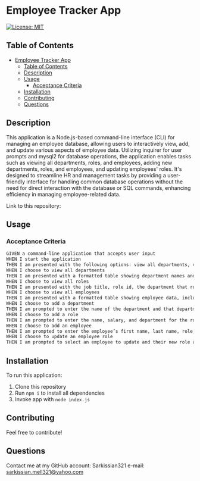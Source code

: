 # Employee Tracker App
[![License: MIT](https://img.shields.io/badge/License-MIT-yellow.svg)](https://opensource.org/licenses/MIT)

## Table of Contents
- [Employee Tracker App](#employee-tracker-app)
  - [Table of Contents](#table-of-contents)
  - [Description](#description)
  - [Usage](#usage)
    - [Acceptance Criteria](#acceptance-criteria)
  - [Installation](#installation)
  - [Contributing](#contributing)
  - [Questions](#questions)

## Description
This application is a Node.js-based command-line interface (CLI) for managing an employee database, allowing users to interactively view, add, and update various aspects of employee data. Utilizing inquirer for user prompts and mysql2 for database operations, the application enables tasks such as viewing all departments, roles, and employees, adding new departments, roles, and employees, and updating employees' roles. It's designed to streamline HR and management tasks by providing a user-friendly interface for handling common database operations without the need for direct interaction with the database or SQL commands, enhancing efficiency in managing employee-related data.

Link to this repository: 

## Usage


### Acceptance Criteria 

```md
GIVEN a command-line application that accepts user input
WHEN I start the application
THEN I am presented with the following options: view all departments, view all roles, view all employees, add a department, add a role, add an employee, and update an employee role
WHEN I choose to view all departments
THEN I am presented with a formatted table showing department names and department ids
WHEN I choose to view all roles
THEN I am presented with the job title, role id, the department that role belongs to, and the salary for that role
WHEN I choose to view all employees
THEN I am presented with a formatted table showing employee data, including employee ids, first names, last names, job titles, departments, salaries, and managers that the employees report to
WHEN I choose to add a department
THEN I am prompted to enter the name of the department and that department is added to the database
WHEN I choose to add a role
THEN I am prompted to enter the name, salary, and department for the role and that role is added to the database
WHEN I choose to add an employee
THEN I am prompted to enter the employee’s first name, last name, role, and manager, and that employee is added to the database
WHEN I choose to update an employee role
THEN I am prompted to select an employee to update and their new role and this information is updated in the database
```

## Installation
To run this application:

1. Clone this repository
2. Run ```npm i``` to install all dependencies
3. Invoke app with ```node index.js``` 


## Contributing
Feel free to contribute!

## Questions
Contact me at my GitHub account: Sarkissian321
e-mail: sarkissian.mell321@yahoo.com
